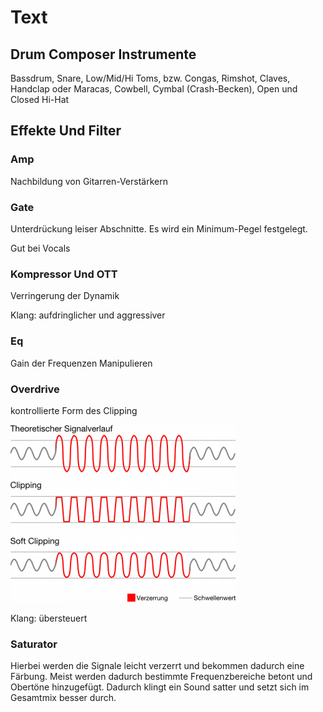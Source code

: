 # Text

## Drum Composer Instrumente

Bassdrum, Snare, Low/Mid/Hi Toms, bzw. Congas, Rimshot, Claves, Handclap oder Maracas, Cowbell, Cymbal (Crash-Becken), Open und Closed Hi-Hat

## Effekte Und Filter

### Amp

Nachbildung von Gitarren-Verstärkern

### Gate

Unterdrückung leiser Abschnitte. Es wird ein Minimum-Pegel festgelegt.

Gut bei Vocals

### Kompressor Und OTT

Verringerung der Dynamik

Klang: aufdringlicher und aggressiver

### Eq

Gain der Frequenzen Manipulieren

### Overdrive

kontrollierte Form des Clipping

![Untitled](Text/Untitled.png)

Klang: übersteuert

### Saturator

Hierbei werden die Signale leicht verzerrt und bekommen dadurch eine Färbung. Meist werden dadurch bestimmte Frequenzbereiche betont und Obertöne hinzugefügt. Dadurch klingt ein Sound satter und setzt sich im Gesamtmix besser durch.